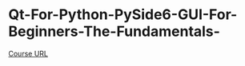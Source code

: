 ﻿# Qt-For-Python-PySide6-GUI-For-Beginners-The-Fundamentals-
[Course URL](https://www.youtube.com/watch?v=Z1N9JzNax2k)

